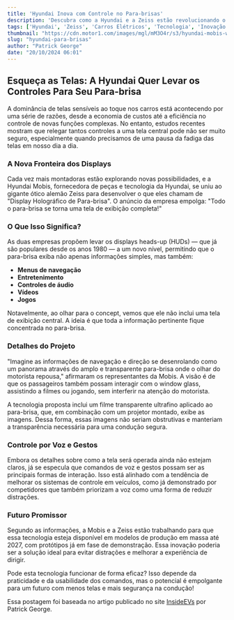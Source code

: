 ```yaml
---
title: 'Hyundai Inova com Controle no Para-brisas'
description: 'Descubra como a Hyundai e a Zeiss estão revolucionando o controle dos carros elétricos ao levar funções para o para-brisa.'
tags: ['Hyundai', 'Zeiss', 'Carros Elétricos', 'Tecnologia', 'Inovação']
thumbnail: "https://cdn.motor1.com/images/mgl/mM3O4r/s3/hyundai-mobis-windshield-tech-top-2.jpg"
slug: "hyundai-para-brisas"
author: "Patrick George"
date: "20/10/2024 06:01"
---
```


## Esqueça as Telas: A Hyundai Quer Levar os Controles Para Seu Para-brisa

A dominância de telas sensíveis ao toque nos carros está acontecendo por uma série de razões, desde a economia de custos até a eficiência no controle de novas funções complexas. No entanto, estudos recentes mostram que relegar tantos controles a uma tela central pode não ser muito seguro, especialmente quando precisamos de uma pausa da fadiga das telas em nosso dia a dia.

### A Nova Fronteira dos Displays

Cada vez mais montadoras estão explorando novas possibilidades, e a Hyundai Mobis, fornecedora de peças e tecnologia da Hyundai, se uniu ao gigante ótico alemão Zeiss para desenvolver o que eles chamam de "Display Holográfico de Para-brisa". O anúncio da empresa empolga: "Todo o para-brisa se torna uma tela de exibição completa!"

### O Que Isso Significa?

As duas empresas propõem levar os displays heads-up (HUDs) — que já são populares desde os anos 1980 — a um novo nível, permitindo que o para-brisa exiba não apenas informações simples, mas também:

- **Menus de navegação**
- **Entretenimento**
- **Controles de áudio**
- **Vídeos**
- **Jogos**

Notavelmente, ao olhar para o concept, vemos que ele não inclui uma tela de exibição central. A ideia é que toda a informação pertinente fique concentrada no para-brisa.

### Detalhes do Projeto

"Imagine as informações de navegação e direção se desenrolando como um panorama através do amplo e transparente para-brisa onde o olhar do motorista repousa," afirmaram os representantes da Mobis. A visão é de que os passageiros também possam interagir com o window glass, assistindo a filmes ou jogando, sem interferir na atenção do motorista.

A tecnologia proposta inclui um filme transparente ultrafino aplicado ao para-brisa, que, em combinação com um projetor montado, exibe as imagens. Dessa forma, essas imagens não seriam obstrutivas e manteriam a transparência necessária para uma condução segura.

### Controle por Voz e Gestos

Embora os detalhes sobre como a tela será operada ainda não estejam claros, já se especula que comandos de voz e gestos possam ser as principais formas de interação. Isso está alinhado com a tendência de melhorar os sistemas de controle em veículos, como já demonstrado por competidores que também priorizam a voz como uma forma de reduzir distrações.

### Futuro Promissor

Segundo as informações, a Mobis e a Zeiss estão trabalhando para que essa tecnologia esteja disponível em modelos de produção em massa até 2027, com protótipos já em fase de demonstração. Essa inovação poderia ser a solução ideal para evitar distrações e melhorar a experiência de dirigir.

Pode esta tecnologia funcionar de forma eficaz? Isso depende da praticidade e da usabilidade dos comandos, mas o potencial é empolgante para um futuro com menos telas e mais segurança na condução!

Essa postagem foi baseada no artigo publicado no site [InsideEVs](https://insideevs.com/news/738024/hyundai-mobis-zeiss-windshield/) por Patrick George.